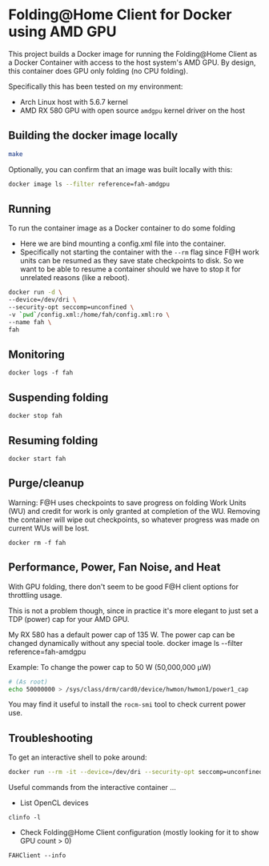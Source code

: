 # Folding@Home Client for Docker using AMD GPU ####

This project builds a Docker image for running the Folding@Home Client as a Docker Container with access to the host system's AMD GPU.  By design, this container does GPU only folding (no CPU folding).

Specifically this has been tested on my environment:
* Arch Linux host with 5.6.7 kernel
* AMD RX 580 GPU with open source `amdgpu` kernel driver on the host

## Building the docker image locally
```sh
make
```
Optionally, you can confirm that an image was built locally with this:
```sh
docker image ls --filter reference=fah-amdgpu
```

## Running
To run the container image as a Docker container to do some folding
* Here we are bind mounting a config.xml file into the container.
* Specifically not starting the container with the `--rm` flag since F@H work units
can be resumed as they save state checkpoints to disk. So we want
to be able to resume a container should we have to stop it for
unrelated reasons (like a reboot).

```sh
docker run -d \
--device=/dev/dri \
--security-opt seccomp=unconfined \
-v `pwd`/config.xml:/home/fah/config.xml:ro \
--name fah \
fah
```

## Monitoring
```
docker logs -f fah
```

## Suspending folding
```
docker stop fah
```

## Resuming folding
```
docker start fah
```

## Purge/cleanup
Warning: F@H uses checkpoints to save progress on folding Work Units (WU) and credit for work is only granted at completion of the WU. Removing the container will wipe out checkpoints, so whatever progress was made on current WUs will be lost.
```
docker rm -f fah
```

## Performance, Power, Fan Noise, and Heat
With GPU folding, there don't seem to be good F@H client options for throttling usage.

This is not a problem though, since in practice it's more elegant to just set a TDP (power) cap for your AMD GPU.

My RX 580 has a default power cap of 135 W.  The power cap can be changed dynamically without any special toole.
docker image ls --filter reference=fah-amdgpu

Example: To change the power cap to 50 W (50,000,000 μW)
```sh
# (As root)
echo 50000000 > /sys/class/drm/card0/device/hwmon/hwmon1/power1_cap
```

You may find it useful to install the `rocm-smi` tool to check current power use.


## Troubleshooting
To get an interactive shell to poke around:
```sh
docker run --rm -it --device=/dev/dri --security-opt seccomp=unconfined fah bash
```
Useful commands from the interactive container ...
* List OpenCL devices
```
clinfo -l
```
* Check Folding@Home Client configuration (mostly looking for it to show GPU count > 0)
```
FAHClient --info
```
